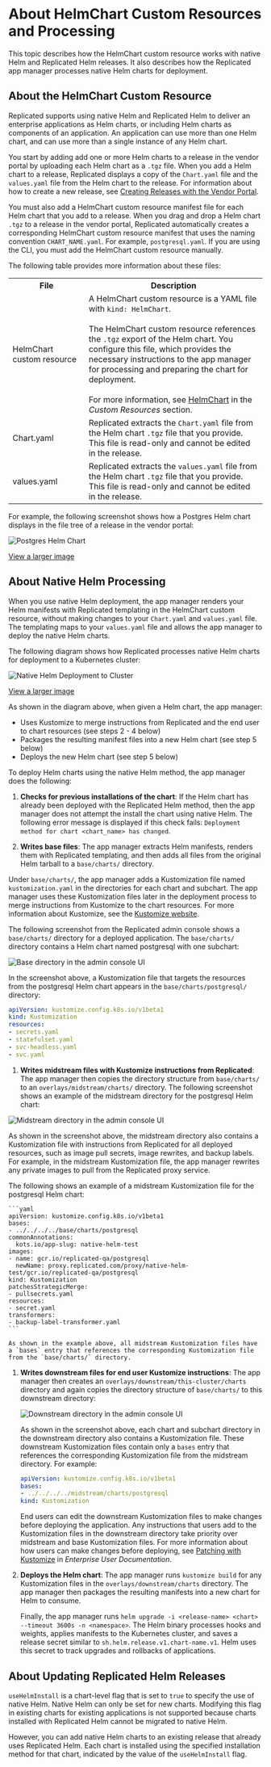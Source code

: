 # About HelmChart Custom Resources and Processing

This topic describes how the HelmChart custom resource works with native Helm and Replicated Helm releases. It also describes how the Replicated app manager processes native Helm charts for deployment.

## About the HelmChart Custom Resource

Replicated supports using native Helm and Replicated Helm to deliver an enterprise applications as Helm charts, or including Helm charts as components of an application. An application can use more than one Helm chart, and can use more than a single instance of any Helm chart.

You start by adding add one or more Helm charts to a release in the vendor portal by uploading each Helm chart as a `.tgz` file. When you add a Helm chart to a release, Replicated displays a copy of the `Chart.yaml` file and the `values.yaml` file from the Helm chart to the release. For information about how to create a new release, see [Creating Releases with the Vendor Portal](releases-creating-release).

You must also add a HelmChart custom resource manifest file for each Helm chart that you add to a release. When you drag and drop a Helm chart <code>.tgz</code> to a release in the vendor portal, Replicated automatically creates a corresponding HelmChart custom resource manifest that uses the naming convention <code>CHART_NAME.yaml</code>. For example, <code>postgresql.yaml</code>. If you are using the CLI, you must add the HelmChart custom resource manually.

The following table provides more information about these files:

<table>
<tr>
  <th width="30%">File</th>
  <th>Description</th>
</tr>
<tr>
  <td>HelmChart custom resource</td>
  <td>A HelmChart custom resource is a YAML file with <code>kind: HelmChart</code>.
  <br/>
  <br/>
  The HelmChart custom resource references the <code>.tgz</code> export of the Helm chart. You configure this file, which provides the necessary instructions to the app manager for processing and preparing the chart for deployment.
  <br/>
  <br/>
  For more information, see <a href="/reference/custom-resource-helmchart">HelmChart</a> in the <em>Custom Resources</em> section.</td>
</tr>
<tr>
  <td>Chart.yaml</td>
  <td>Replicated extracts the <code>Chart.yaml</code> file from the Helm chart <code>.tgz</code> file that you provide. This file is read-only and cannot be edited in the release.</td>
</tr>
<tr>
  <td>values.yaml</td>
  <td>Replicated extracts the <code>values.yaml</code> file from the Helm chart <code>.tgz</code> file that you provide. This file is read-only and cannot be edited in the release.</td>
</tr>
</table>

For example, the following screenshot shows how a Postgres Helm chart displays in the file tree of a release in the vendor portal:

![Postgres Helm Chart](/images/postgres-helm-chart.png)

[View a larger image](/images/postgres-helm-chart.png)

## About Native Helm Processing

When you use native Helm deployment, the app manager renders your Helm manifests with Replicated templating in the HelmChart custom resource, without making changes to your `Chart.yaml` and `values.yaml` file. The templating maps to your `values.yaml` file and allows the app manager to deploy the native Helm charts.

The following diagram shows how Replicated processes native Helm charts for deployment to a Kubernetes cluster:

![Native Helm Deployment to Cluster](/images/native-helm-flowchart.png)

[View a larger image](/images/native-helm-flowchart.png)

As shown in the diagram above, when given a Helm chart, the app manager:

- Uses Kustomize to merge instructions from Replicated and the end user to chart resources (see steps 2 - 4 below)
- Packages the resulting manifest files into a new Helm chart (see step 5 below)
- Deploys the new Helm chart (see step 5 below)

To deploy Helm charts using the native Helm method, the app manager does the following:

1. **Checks for previous installations of the chart**: If the Helm chart has already been deployed with the Replicated Helm method, then the app manager does not attempt the install the chart using native Helm. The following error message is displayed if this check fails: `Deployment method for chart <chart_name> has changed`.

1. **Writes base files**:  The app manager extracts Helm manifests, renders them with Replicated templating, and then adds all files from the original Helm tarball to a `base/charts/` directory.

  Under `base/charts/`, the app manager adds a Kustomization file named `kustomization.yaml` in the directories for each chart and subchart. The app manager uses these Kustomization files later in the deployment process to merge instructions from Kustomize to the chart resources. For more information about Kustomize, see the [Kustomize website](https://kustomize.io).

  The following screenshot from the Replicated admin console shows a `base/charts/` directory for a deployed application. The `base/charts/` directory contains a Helm chart named postgresql with one subchart:

  ![Base directory in the admin console UI](/images/native-helm-base.png)

  In the screenshot above, a Kustomization file that targets the resources from the postgresql Helm chart appears in the `base/charts/postgresql/` directory:

   ```yaml
   apiVersion: kustomize.config.k8s.io/v1beta1
   kind: Kustomization
   resources:
   - secrets.yaml
   - statefulset.yaml
   - svc-headless.yaml
   - svc.yaml
   ```
   
1. **Writes midstream files with Kustomize instructions from Replicated**: The app manager then copies the directory structure from `base/charts/` to an `overlays/midstream/charts/` directory. The following screenshot shows an example of the midstream directory for the postgresql Helm chart: 
   
  ![Midstream directory in the admin console UI](/images/native-helm-midstream.png)

  As shown in the screenshot above, the midstream directory also contains a Kustomization file with instructions from Replicated for all deployed resources, such as image pull secrets, image rewrites, and backup labels. For example, in the midstream Kustomization file, the app manager rewrites any private images to pull from the Replicated proxy service.

  The following shows an example of a midstream Kustomization file for the postgresql Helm chart:

    ```yaml
    apiVersion: kustomize.config.k8s.io/v1beta1
    bases:
    - ../../../../base/charts/postgresql
    commonAnnotations:
      kots.io/app-slug: native-helm-test
    images:
    - name: gcr.io/replicated-qa/postgresql
      newName: proxy.replicated.com/proxy/native-helm-test/gcr.io/replicated-qa/postgresql
    kind: Kustomization
    patchesStrategicMerge:
    - pullsecrets.yaml
    resources:
    - secret.yaml
    transformers:
    - backup-label-transformer.yaml
    ```

    As shown in the example above, all midstream Kustomization files have a `bases` entry that references the corresponding Kustomization file from the `base/charts/` directory.

1. **Writes downstream files for end user Kustomize instructions**: The app manager then creates an `overlays/downstream/this-cluster/charts` directory and again copies the directory structure of `base/charts/` to this downstream directory:

   ![Downstream directory in the admin console UI](/images/native-helm-downstream.png)

   As shown in the screenshot above, each chart and subchart directory in the downstream directory also contains a Kustomization file. These downstream Kustomization files contain only a `bases` entry that references the corresponding Kustomization file from the midstream directory. For example:

    ```yaml
    apiVersion: kustomize.config.k8s.io/v1beta1
    bases:
    - ../../../../midstream/charts/postgresql
    kind: Kustomization
    ```
   
   End users can edit the downstream Kustomization files to make changes before deploying the application. Any instructions that users add to the Kustomization files in the downstream directory take priority over midstream and base Kustomization files. For more information about how users can make changes before deploying, see [Patching with Kustomize](/enterprise/updating-patching-with-kustomize) in _Enterprise User Documentation_.

1. **Deploys the Helm chart**: The app manager runs `kustomize build` for any Kustomization files in the `overlays/downstream/charts` directory. The app manager then packages the resulting manifests into a new chart for Helm to consume.

   Finally, the app manager runs `helm upgrade -i <release-name> <chart> --timeout 3600s -n <namespace>`. The Helm binary processes hooks and weights, applies manifests to the Kubernetes cluster, and saves a release secret similar to `sh.helm.release.v1.chart-name.v1`. Helm uses this secret to track upgrades and rollbacks of applications.

## About Updating Replicated Helm Releases

`useHelmInstall` is a chart-level flag that is set to `true` to specify the use of native Helm. Native Helm can only be set for new charts. Modifying this flag in existing charts for existing applications is not supported because charts installed with Replicated Helm cannot be migrated to native Helm.

However, you can add native Helm charts to an existing release that already uses Replicated Helm. Each chart is installed using the specified installation method for that chart, indicated by the value of the `useHelmInstall` flag.

